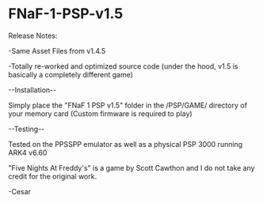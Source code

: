# FNaF-1-PSP-v1.5 

Release Notes:

-Same Asset Files from v1.4.5

-Totally re-worked and optimized source code (under the hood, v1.5 is basically a completely different game)


--Installation--

Simply place the "FNaF 1 PSP v1.5" folder in the /PSP/GAME/ directory of your memory card 
(Custom firmware is required to play)

--Testing--

Tested on the PPSSPP emulator as well as a physical PSP 3000 running ARK4 v6.60

"Five Nights At Freddy's" is a game by Scott Cawthon and I do not take any credit for the original work.

-Cesar
